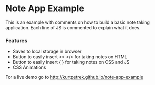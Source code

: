 # Note App Example

This is an example with comments on how to build a basic note taking application.  Each line of JS is commented to explain what it does.

### Features
* Saves to local storage in browser
* Button to easily insert <> </> for taking notes on HTML
* Button to easily insert { } for taking notes on CSS and JS
* CSS Animations

For a live demo go to http://kurtpetrek.github.io/note-app-example